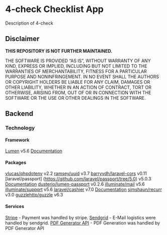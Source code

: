 # 4-check Checklist App

Description of 4-check

## Disclaimer

**THIS REPOSITORY IS NOT FURTHER MAINTAINED.**

THE SOFTWARE IS PROVIDED “AS IS”, WITHOUT WARRANTY OF ANY KIND, EXPRESS OR IMPLIED, INCLUDING BUT NOT LIMITED TO THE WARRANTIES OF MERCHANTABILITY, FITNESS FOR A PARTICULAR PURPOSE AND NONINFRINGEMENT. IN NO EVENT SHALL THE AUTHORS OR COPYRIGHT HOLDERS BE LIABLE FOR ANY CLAIM, DAMAGES OR OTHER LIABILITY, WHETHER IN AN ACTION OF CONTRACT, TORT OR OTHERWISE, ARISING FROM, OUT OF OR IN CONNECTION WITH THE SOFTWARE OR THE USE OR OTHER DEALINGS IN THE SOFTWARE.

## Backend

### Technology

#### Framework
[Lumen](https://lumen.laravel.com) v5.6 [Documentation](https://lumen.laravel.com/docs/5.6)

#### Packages

[vlucas/phpdotenv](https://github.com/vlucas/phpdotenv/tree/2.2) v2.2
[ramsey/uuid](https://github.com/ramsey/uuid) v3.7
[barryvdh/laravel-cors](https://github.com/fruitcake/laravel-cors/tree/0.11) v0.11
[laravel/passport] (https://github.com/laravel/passport/tree/5.0) v5.0.3 [Documentation](https://laravel.com/docs/5.6/passport)
[dusterio/lumen-passport](https://github.com/dusterio/lumen-passport) v0.2.6
[illuminate/mail](https://github.com/illuminate/mail/tree/5.6) v5.6
[illuminate/support](https://github.com/illuminate/support/tree/5.6) v5.6
[laravel/cashier](https://github.com/laravel/cashier/tree/7.0) v7.0 [Documentation](https://laravel.com/docs/5.6/billing)
[simshaun/recurr](https://github.com/simshaun/recurr) v3.0
[guzzlehttp/guzzle](https://github.com/guzzle/guzzle/tree/6.5) v6.3

#### Services

[Stripe](https://stripe.com/) - Payment was handled by stripe.
[Sendgrid](https://sendgrid.com) - E-Mail logistics were handled by sendgrid.
[PDF Generator API](https://pdfgeneratorapi.com) - PDF Generation was handled by PDF Generator API
